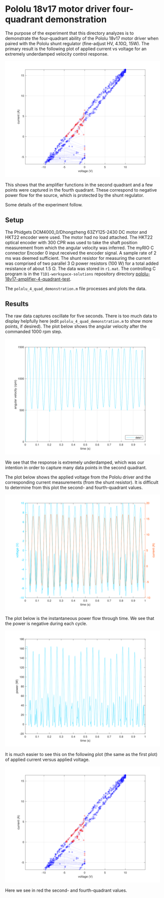 # Pololu 18v17 motor driver four-quadrant demonstration

The purpose of the experiment that this directory analyzes is to demonstrate the four-quadrant ability of the Pololu 18v17 motor driver when paired with the Pololu shunt regulator (fine-adjust HV, 4.10Ω, 15W). The primary result is the following plot of applied current vs voltage for an extremely underdamped velocity control response.

![The primary result of the experiment.](current-vs-voltage.svg)

This shows that the amplifier functions in the second quadrant and a few points were captured in the fourth quadrant. These correspond to negative power flow for the source, which is protected by the shunt regulator.

Some details of the experiment follow.

## Setup

The Phidgets DCM4000_0/Dhongzheng 63ZY125-2430 DC motor and HKT22 encoder were used. The motor had no load attached. The HKT22 optical encoder with 300 CPR was used to take the shaft position measurement from which the angular velocity was inferred. The myRIO C connector Encoder 0 input received the encoder signal. A sample rate of 2 ms was deemed sufficient. The shunt resistor for measuring the current was comprised of two parallel 3 Ω power resistors (100 W) for a total added resistance of about 1.5 Ω. The data was stored in `r1.mat`. The controlling C program is in the `T1D1-workspace-solutions` repository directory [pololu-18v17-amplifier-4-quadrant-test](https://github.com/rtc-book/T1D1-workspace-solutions/tree/main/pololu-18v17-amplifier-4-quadrant-test).

The `pololu_4_quad_demonstration.m` file processes and plots the data.

## Results

The raw data captures oscillate for five seconds. There is too much data to display helpfully here (edit `pololu_4_quad_demonstration.m` to show more points, if desired). The plot below shows the angular velocity after the commanded 1000 rpm step.

![](angular-velocity-vs-time.svg)

We see that the response is extremely underdamped, which was our intention in order to capture many data points in the second quadrant.

The plot below shows the applied voltage from the Pololu driver and the corresponding current measurements (from the shunt resistor). It is difficult to determine from this plot the second- and fourth-quadrant values.

![](voltage-current-vs-time.svg)

The plot below is the instantaneous power flow through time. We see that the power is negative during each cycle.

![](power-vs-time.svg)

It is much easier to see this on the following plot (the same as the first plot) of applied current versus applied voltage.

![The primary result of the experiment.](current-vs-voltage.svg)

Here we see in red the second- and fourth-quadrant values.
